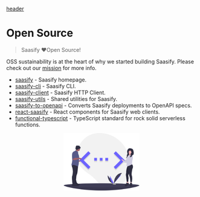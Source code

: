 [header](_header.md ':include')

# Open Source

> Saasify ❤️Open Source!

OSS sustainability is at the heart of why we started building Saasify. Please check out our [mission](./mission.md) for more info.

- [saasify](https://saasify.sh) - Saasify homepage.
- [saasify-cli](https://github.com/saasify-sh/saasify/master/packages/packages/saasify-cli) - Saasify CLI.
- [saasify-client](https://github.com/saasify-sh/saasify/master/packages/packages/saasify-client) - Saasify HTTP Client.
- [saasify-utils](https://github.com/saasify-sh/saasify/master/packages/packages/saasify-utils) - Shared utilities for Saasify.
- [saasify-to-openapi](https://github.com/saasify-sh/saasify/master/packages/saasify-to-openapi) - Converts Saasify deployments to OpenAPI specs.
- [react-saasify](https://github.com/saasify-sh/saasify/tree/master/packages/react-saasify) - React components for Saasify web clients.
- [functional-typescript](https://github.com/transitive-bullshit/functional-typescript) - TypeScript standard for rock solid serverless functions.

<p align="center">
  <img src="./_media/undraw/code_typing.svg" alt="Open Source Software" width="200" />
</p>
